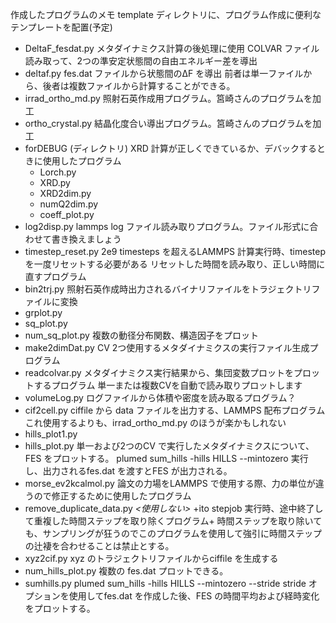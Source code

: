 作成したプログラムのメモ
template ディレクトリに、プログラム作成に便利なテンプレートを配置(予定)
- DeltaF_fesdat.py
  メタダイナミクス計算の後処理に使用
  COLVAR ファイル読み取って、2つの準安定状態間の自由エネルギー差を導出
- deltaf.py
  fes.dat ファイルから状態間のΔF を導出
  前者は単一ファイルから、後者は複数ファイルから計算することができる。
- irrad_ortho_md.py
  照射石英作成用プログラム。筥崎さんのプログラムを加工
- ortho_crystal.py
  結晶化度合い導出プログラム。筥崎さんのプログラムを加工
- forDEBUG (ディレクトリ)
  XRD 計算が正しくできているか、デバックするときに使用したプログラム
  - Lorch.py
  - XRD.py
  - XRD2dim.py
  - numQ2dim.py
  - coeff_plot.py
- log2disp.py
  lammps log ファイル読み取りプログラム。ファイル形式に合わせて書き換えましょう
- timestep_reset.py
  2e9 timesteps を超えるLAMMPS 計算実行時、timestep を一度リセットする必要がある
  リセットした時間を読み取り、正しい時間に直すプログラム
- bin2trj.py
  照射石英作成時出力されるバイナリファイルをトラジェクトリファイルに変換
- grplot.py
- sq_plot.py
- num_sq_plot.py
  複数の動径分布関数、構造因子をプロット
- make2dimDat.py
  CV 2つ使用するメタダイナミクスの実行ファイル生成プログラム
- readcolvar.py
  メタダイナミクス実行結果から、集団変数プロットをプロットするプログラム
  単一または複数CVを自動で読み取りプロットします
- volumeLog.py
  ログファイルから体積や密度を読み取るプログラム？
- cif2cell.py
  ciffile から data ファイルを出力する、LAMMPS 配布プログラム
  これ使用するよりも、irrad_ortho_md.py のほうが楽かもしれない
- hills_plot1.py
- hills_plot.py
  単一および2つのCV で実行したメタダイナミクスについて、FES をプロットする。
  plumed sum_hills -hills HILLS --mintozero
  実行し、出力されるfes.dat を渡すとFES が出力される。
- morse_ev2kcalmol.py
  論文の力場をLAMMPS で使用する際、力の単位が違うので修正するために使用したプログラム
- remove_duplicate_data.py
  *<使用しない>*
  +ito stepjob 実行時、途中終了して重複した時間ステップを取り除くプログラム+
  時間ステップを取り除いても、サンプリングが狂うのでこのプログラムを使用して強引に時間ステップの辻褄を合わせることは禁止とする。
- xyz2cif.py
  xyz のトラジェクトリファイルからciffile を生成する
- num_hills_plot.py
  複数の fes.dat プロットできる。
- sumhills.py
  plumed sum_hills -hills HILLS --mintozero --stride
  stride オプションを使用してfes.dat を作成した後、FES の時間平均および経時変化をプロットする。
